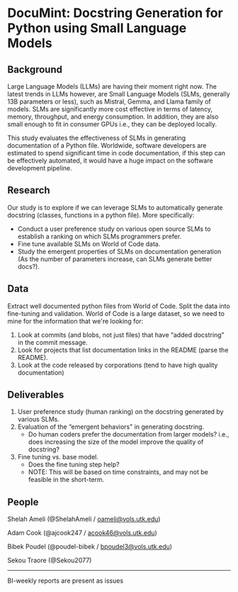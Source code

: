 # DocuMint: Docstring Generation for Python using Small Language Models

## Background
Large Language Models (LLMs) are having their moment right now. The latest trends in LLMs however, are Small Language Models (SLMs, generally 13B parameters or less), such as Mistral, Gemma, and Llama family of models. SLMs are significantly more cost effective in terms of latency, memory, throughput, and energy consumption. In addition, they are also small enough to fit in consumer GPUs i.e., they can be deployed locally. 

This study evaluates the effectiveness of SLMs in generating documentation of a Python file. Worldwide, software developers are estimated to spend significant time in code documentation, if this step can be effectively automated, it would have a huge impact on the software development pipeline.

## Research
Our study is to explore if we can leverage SLMs to automatically generate docstring (classes, functions in a python file). More specifically:
   - Conduct a user preference study on various open source SLMs to establish a ranking on which SLMs programmers prefer. 
   - Fine tune available SLMs on World of Code data.  
   - Study the emergent properties of SLMs on documentation generation (As the number of parameters increase, can SLMs generate better docs?). 

## Data
Extract well documented python files from World of Code. Split the data into fine-tuning and validation.
World of Code is a large dataset, so we need to mine for the information that we're looking for:
1. Look at commits (and blobs, not just files) that have “added docstring” in the commit message.
3. Look for projects that list documentation links in the README (parse the README).
3. Look at the code released by corporations (tend to have high quality documentation)

## Deliverables
1. User preference study (human ranking) on the docstring generated by various SLMs.
2. Evaluation of the “emergent behaviors" in generating docstring.
   - Do human coders prefer the documentation from larger models? i.e., does increasing the size of the model improve the quality of docstring?
4. Fine tuning vs. base model.
   - Does the fine tuning step help?
   - NOTE: This will be based on time constraints, and may not be feasible in the short-term.

## People
Shelah Ameli (@ShelahAmeli / oameli@vols.utk.edu)

Adam Cook (@ajcook247 / acook46@vols.utk.edu)

Bibek Poudel (@poudel-bibek / bpoudel3@vols.utk.edu)

Sekou Traore (@Sekou2077)

---
BI-weekly reports are present as issues
